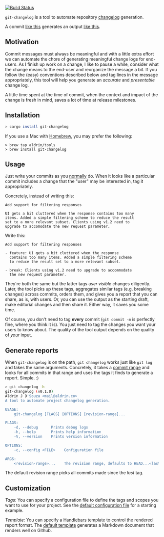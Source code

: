 [![Build Status]](https://travis-ci.org/aldrin/git-changelog)

`git-changelog` is a tool to automate repository [changelog] generation.

A commit [like this](resources/sample-commit.message) generates an output [like
this](resources/sample.md).

## Motivation

Commit messages must always be meaningful and with a little extra effort we can automate the chore
of generating meaningful change logs for end-users. As I finish up work on a change, I like to pause
a while, consider what the change means to the end-user and reorganize the message a bit. If you
follow the (easy) conventions described below and tag lines in the message appropriately, this tool
will help you generate an *accurate* and *presentable* change log.

A little time spent at the time of commit, when the context and impact of the change is fresh in
mind, saves a lot of time at release milestones.

## Installation

```bash
> cargo install git-changelog
```

If you use a Mac with [Homebrew], you may prefer the following:

```
> brew tap aldrin/tools
> brew install git-changelog
```

## Usage

Just write your commits as you [normally] do. When it looks like a particular commit includes a
change that the "user" may be interested in, tag it appropriately.

Concretely, instead of writing this:

```
Add support for filtering responses

UI gets a bit cluttered when the response contains too many
items. Added a simple filtering scheme to reduce the result
set to a more relevant subset. Clients using v1.2 need to
upgrade to accomodate the new request parameter.
```

Write this:

```
Add support for filtering responses

- feature: UI gets a bit cluttered when the response
  contains too many items. Added a simple filtering scheme
  to reduce the result set to a more relevant subset.

- break: Clients using v1.2 need to upgrade to accommodate
  the new request parameter.
```

They're both the same but the latter tags *user visible* changes diligently. Later, the tool picks
up these tags, aggregates similar tags (e.g. breaking changes) across commits, orders them, and
gives you a report that you can share, as is, with users. Or, you can use the output as the starting
draft, make editorial changes and then share it. Either way, it saves you some time.

Of course, you don't need to tag **every** commit (`git commit -m` is perfectly fine, where you
think it is). You just need to tag the changes you want your users to know about. The quality of the
tool output depends on the quality of *your* input.

## Generate reports

When `git-changelog` is on the path, `git changelog` works just like `git log` and takes the same
arguments. Concretely, it takes a [commit range] and looks for all commits in that range and uses
the tags it finds to generate a report. Simple. :)

```bash
> git changelog -h
git-changelog (v0.1.0)
Aldrin J D'Souza <mail@aldrin.co>
A tool to automate project changelog generation.

USAGE:
    git-changelog [FLAGS] [OPTIONS] [revision-range]...

FLAGS:
    -d, --debug      Prints debug logs
    -h, --help       Prints help information
    -V, --version    Prints version information

OPTIONS:
    -c, --config <FILE>    Configuration file

ARGS:
    <revision-range>...    The revision range, defaults to HEAD...<last-tag>
```

The default revision range picks all commits made since the *last* tag.

## Customization

*Tags*: You can specify a configuration file to define the tags and scopes you want to use for your
project.  See the [default configuration file](resources/config.yml) for a starting example.

*Template*: You can specify a [Handlebars] template to control the rendered report format. The
[default template](resources/report.handlebars) generates a Markdown document that renders well on
Github.

[normally]:https://chris.beams.io/posts/git-commit/
[changelog]: http://keepachangelog.com/
[Build Status]: https://travis-ci.org/aldrin/git-changelog.svg?branch=master
[commit range]: https://git-scm.com/book/en/v2/Git-Tools-Revision-Selection#_commit_ranges
[Handlebars]: http://handlebarsjs.com/
[Homebrew]: https://brew.sh/
